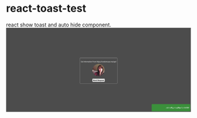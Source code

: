 # react-toast-test
react show toast and auto hide component.
![alt text](https://github.com/mtzare22/react-toast-test/blob/main/main.jpg?raw=true)
